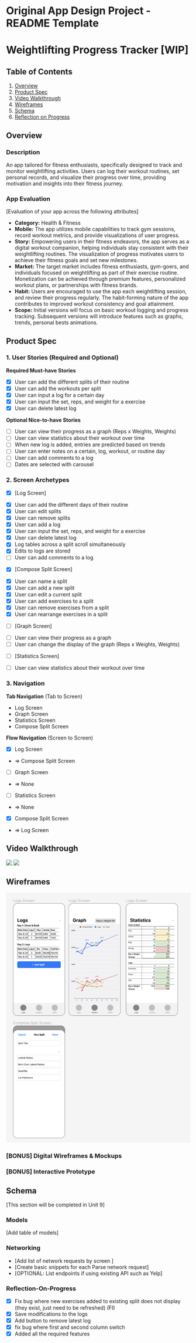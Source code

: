Original App Design Project - README Template
===

# Weightlifting Progress Tracker [WIP]

## Table of Contents

1. [Overview](#Overview)
2. [Product Spec](#Product-Spec)
3. [Video Walkthrough](#Video-Walkthrough)
4. [Wireframes](#Wireframes)
5. [Schema](#Schema)
6. [Reflection on Progress](#Reflection-on-Progress)

## Overview

### Description

An app tailored for fitness enthusiasts, specifically designed to track and monitor weightlifting activities. Users can log their workout routines, set personal records, and visualize their progress over time, providing motivation and insights into their fitness journey.

### App Evaluation

[Evaluation of your app across the following attributes]
- **Category:** Health & Fitness
- **Mobile:** The app utilizes mobile capabilities to track gym sessions, record workout metrics, and provide visualizations of user progress. 
- **Story:** Empowering users in their fitness endeavors, the app serves as a digital workout companion, helping individuals stay consistent with their weightlifting routines. The visualization of progress motivates users to achieve their fitness goals and set new milestones.
- **Market:** The target market includes fitness enthusiasts, gym-goers, and individuals focused on weightlifting as part of their exercise routine. Monetization can be achieved through premium features, personalized workout plans, or partnerships with fitness brands.
- **Habit:** Users are encouraged to use the app each weightlifting session, and review their progress regularly. The habit-forming nature of the app contributes to improved workout consistency and goal attainment.
- **Scope:** Initial versions will focus on basic workout logging and progress tracking. Subsequent versions will introduce features such as graphs, trends, personal bests animations.

## Product Spec

### 1. User Stories (Required and Optional)

**Required Must-have Stories**

* [x] User can add the different splits of their routine
* [x] User can add the workouts per split
* [x] User can input a log for a certain day
* [x] User can input the set, reps, and weight for a exercise
* [x] User can delete latest log

**Optional Nice-to-have Stories**

* [ ] User can view their progress as a graph (Reps x Weights, Weights)
* [ ] User can view statistics about their workout over time
* [ ] When new log is added, entries are predicted based on trends
* [ ] User can enter notes on a certain, log, workout, or routine day
* [ ] User can add comments to a log 
* [ ] Dates are selected with carousel

### 2. Screen Archetypes

- [x] [Log Screen]
* [x] User can add the different days of their routine
* [x] User can edit splits
* [x] User can remove splits
* [x] User can add a log
* [x] User can input the set, reps, and weight for a exercise
* [x] User can delete latest log
* [x] Log tables across a split scroll simultaneously
* [x] Edits to logs are stored
* [ ] User can add comments to a log 

- [x] [Compose Split Screen]
* [x] User can name a split
* [x] User can add a new split
* [x] User can edit a current split
* [x] User can add exercises to a split
* [x] User can remove exercises from a split
* [x] User can rearrange exercises in a split

- [ ] [Graph Screen]
* [ ] User can view their progress as a graph
* [ ] User can change the display of the graph (Reps x Weights, Weights)

- [ ] [Statistics Screen]
* [ ] User can view statistics about their workout over time

### 3. Navigation

**Tab Navigation** (Tab to Screen)

* Log Screen
* Graph Screen
* Statistics Screen
* Compose Split Screen

**Flow Navigation** (Screen to Screen)

- [x] Log Screen
* => Compose Split Screen
- [ ] Graph Screen
* => None
- [ ] Statistics Screen
* => None
- [x] Compose Split Screen
* => Log Screen

## Video Walkthrough
![](https://github.com/krrgit/CodePath-iOS101-Capstone/blob/main/capstonedemo2.gif)
![](https://github.com/krrgit/CodePath-iOS101-Capstone/blob/main/capstonedemo1.gif)

## Wireframes
<img src="https://github.com/krrgit/CodePath-iOS101-Capstone/blob/main/wireframe.png" width=600>

### [BONUS] Digital Wireframes & Mockups

### [BONUS] Interactive Prototype

## Schema 

[This section will be completed in Unit 9]

### Models

[Add table of models]

### Networking

- [Add list of network requests by screen ]
- [Create basic snippets for each Parse network request]
- [OPTIONAL: List endpoints if using existing API such as Yelp]

### Reflection-On-Progress
* [x] Fix bug where new exercises added to existing split does not display (they exist, just need to be refreshed) (FI)
* [x] Save modifications to the logs
* [x] Add button to remove latest log
* [x] fix bug where first and second column switch
* [x] Added all the required features